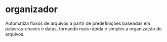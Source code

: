 # organizador
Automatiza fluxos de arquivos a partir de predefinições baseadas em palavras-chaves e datas, tornando mais rápida e simples a organização de arquivos.
